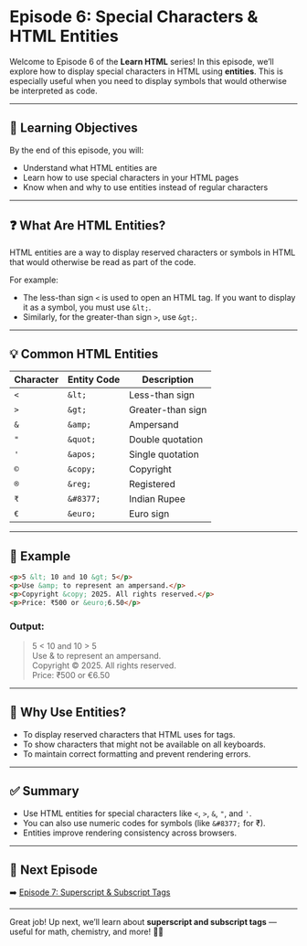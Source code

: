 # Episode 6: Special Characters & HTML Entities

Welcome to Episode 6 of the **Learn HTML** series! In this episode, we’ll explore how to display special characters in HTML using **entities**. This is especially useful when you need to display symbols that would otherwise be interpreted as code.

---

## 🧠 Learning Objectives

By the end of this episode, you will:

- Understand what HTML entities are
- Learn how to use special characters in your HTML pages
- Know when and why to use entities instead of regular characters

---

## ❓ What Are HTML Entities?

HTML entities are a way to display reserved characters or symbols in HTML that would otherwise be read as part of the code.

For example:

- The less-than sign `<` is used to open an HTML tag. If you want to display it as a symbol, you must use `&lt;`.
- Similarly, for the greater-than sign `>`, use `&gt;`.

---

## 💡 Common HTML Entities

| Character | Entity Code | Description       |
| --------- | ----------- | ----------------- |
| `<`       | `&lt;`      | Less-than sign    |
| `>`       | `&gt;`      | Greater-than sign |
| `&`       | `&amp;`     | Ampersand         |
| `"`       | `&quot;`    | Double quotation  |
| `'`       | `&apos;`    | Single quotation  |
| `©`       | `&copy;`    | Copyright         |
| `®`       | `&reg;`     | Registered        |
| `₹`       | `&#8377;`   | Indian Rupee      |
| `€`       | `&euro;`    | Euro sign         |

---

## 🧪 Example

```html
<p>5 &lt; 10 and 10 &gt; 5</p>
<p>Use &amp; to represent an ampersand.</p>
<p>Copyright &copy; 2025. All rights reserved.</p>
<p>Price: ₹500 or &euro;6.50</p>
```

### Output:

> 5 < 10 and 10 > 5  
> Use & to represent an ampersand.  
> Copyright © 2025. All rights reserved.  
> Price: ₹500 or €6.50

---

## 🧠 Why Use Entities?

- To display reserved characters that HTML uses for tags.
- To show characters that might not be available on all keyboards.
- To maintain correct formatting and prevent rendering errors.

---

## ✅ Summary

- Use HTML entities for special characters like `<`, `>`, `&`, `"`, and `'`.
- You can also use numeric codes for symbols (like `&#8377;` for ₹).
- Entities improve rendering consistency across browsers.

---

## 🔗 Next Episode

➡️ [Episode 7: Superscript & Subscript Tags](../Episode_07/Readme.md)

---

Great job! Up next, we’ll learn about **superscript and subscript tags** — useful for math, chemistry, and more! 🔢🧪
